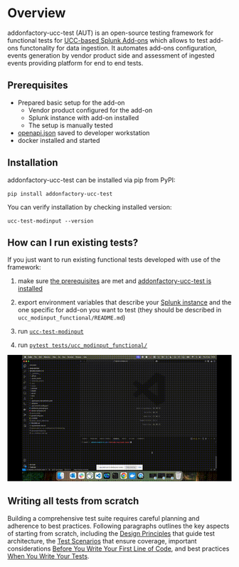 # Overview

addonfactory-ucc-test (AUT) is an open-source testing framework for functional tests for [UCC-based Splunk Add-ons](https://splunk.github.io/addonfactory-ucc-generator/) which allows to test add-ons functonality for data ingestion. It automates add-ons configuration, events generation by vendor product side and assessment of ingested events providing platform for end to end tests.


## Prerequisites

- Prepared basic setup for the add-on
    - Vendor product configured for the add-on
    - Splunk instance with add-on installed
    - The setup is manually tested
- [openapi.json](https://splunk.github.io/addonfactory-ucc-generator/openapi/#how-to-find-the-document) saved to developer workstation
- docker installed and started

## Installation

addonfactory-ucc-test can be installed via pip from PyPI:
```console
pip install addonfactory-ucc-test
```
You can verify installation by checking installed version:
```console
ucc-test-modinput --version
```

## How can I run existing tests?

If you just want to run existing functional tests developed with use of the framework:

1. make sure [the prerequisites](#prerequisites) are met and [addonfactory-ucc-test is installed](#installation)

2. export environment variables that describe your [Splunk instance](./addonfactory-ucc-test_pytest_plugin.md#expected-environment-variables) and the one specific for add-on you want to test (they should be described in `ucc_modinput_functional/README.md`)

3. run [`ucc-test-modinput`](./ucc-test-modinput_cli_tool.md)

4. run [`pytest tests/ucc_modinput_functional/`](./addonfactory-ucc-test_pytest_plugin.md#plugin-arguments)

![Run existing tests](./images/ucc-test-modinput_gen.gif)

## Writing all tests from scratch

Building a comprehensive test suite requires careful planning and adherence to best practices. Following paragraphs outlines the key aspects of starting from scratch, including the [Design Principles](./design_principles.md) that guide test architecture, the [Test Scenarios](./test_scenarios.md) that ensure coverage, important considerations [Before You Write Your First Line of Code](./before_you_write_your_first_line_of_code.md), and best practices [When You Write Your Tests](./when_you_write_your_tests.md).
